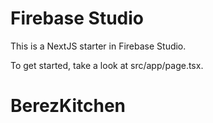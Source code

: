 # Firebase Studio

This is a NextJS starter in Firebase Studio.

To get started, take a look at src/app/page.tsx.
# BerezKitchen
